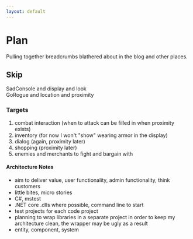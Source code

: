 ```yaml
---
layout: default
---
```


# Plan
Pulling together breadcrumbs blathered about in the blog and other places.

## Skip
SadConsole and display and look  
GoRogue and location and proximity  

### Targets
1. combat interaction (when to attack can be filled in when proximity exists)  
1. inventory (for now I won't "show" wearing armor in the display)  
1. dialog (again, proximity later)  
1. shopping (proximity later)  
1. enemies and merchants to fight and bargain with  

#### Architecture Notes
* aim to deliver value, user functionality, admin functionality, think customers  
* little bites, micro stories  
* C#, mstest  
* .NET core .dlls where possible, command line to start  
* test projects for each code project  
* planning to wrap libraries in a separate project in order to keep my architecture clean, the wrapper may be ugly as a result  
* entity, component, system  
